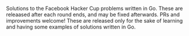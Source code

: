 Solutions to the Facebook Hacker Cup problems written in Go. These are releaased after each round ends, and may be fixed afterwards. PRs and improvements welcome! These are released only for the sake of learning and having some examples of solutions written in Go.
